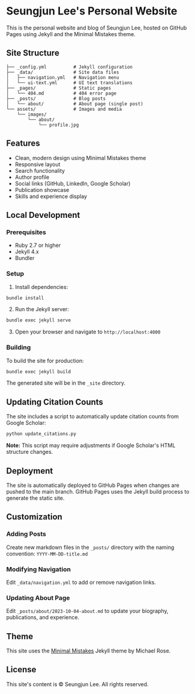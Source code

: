 # Seungjun Lee's Personal Website

This is the personal website and blog of Seungjun Lee, hosted on GitHub Pages using Jekyll and the Minimal Mistakes theme.

## Site Structure

```
├── _config.yml          # Jekyll configuration
├── _data/               # Site data files
│   ├── navigation.yml   # Navigation menu
│   └── ui-text.yml      # UI text translations
├── _pages/              # Static pages
│   └── 404.md           # 404 error page
├── _posts/              # Blog posts
│   └── about/           # About page (single post)
└── assets/              # Images and media
    └── images/
        └── about/
            └── profile.jpg
```

## Features

- Clean, modern design using Minimal Mistakes theme
- Responsive layout
- Search functionality
- Author profile
- Social links (GitHub, LinkedIn, Google Scholar)
- Publication showcase
- Skills and experience display

## Local Development

### Prerequisites

- Ruby 2.7 or higher
- Jekyll 4.x
- Bundler

### Setup

1. Install dependencies:
```bash
bundle install
```

2. Run the Jekyll server:
```bash
bundle exec jekyll serve
```

3. Open your browser and navigate to `http://localhost:4000`

### Building

To build the site for production:
```bash
bundle exec jekyll build
```

The generated site will be in the `_site` directory.

## Updating Citation Counts

The site includes a script to automatically update citation counts from Google Scholar:

```bash
python update_citations.py
```

**Note:** This script may require adjustments if Google Scholar's HTML structure changes.

## Deployment

The site is automatically deployed to GitHub Pages when changes are pushed to the main branch. GitHub Pages uses the Jekyll build process to generate the static site.

## Customization

### Adding Posts

Create new markdown files in the `_posts/` directory with the naming convention: `YYYY-MM-DD-title.md`

### Modifying Navigation

Edit `_data/navigation.yml` to add or remove navigation links.

### Updating About Page

Edit `_posts/about/2023-10-04-about.md` to update your biography, publications, and experience.

## Theme

This site uses the [Minimal Mistakes](https://github.com/mmistakes/minimal-mistakes) Jekyll theme by Michael Rose.

## License

This site's content is © Seungjun Lee. All rights reserved.

